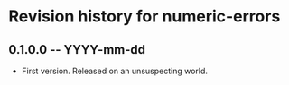 # Revision history for numeric-errors

## 0.1.0.0  -- YYYY-mm-dd

* First version. Released on an unsuspecting world.
